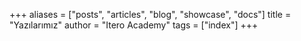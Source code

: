 +++
aliases = ["posts", "articles", "blog", "showcase", "docs"]
title = "Yazılarımız"
author = "Itero Academy"
tags = ["index"]
+++
